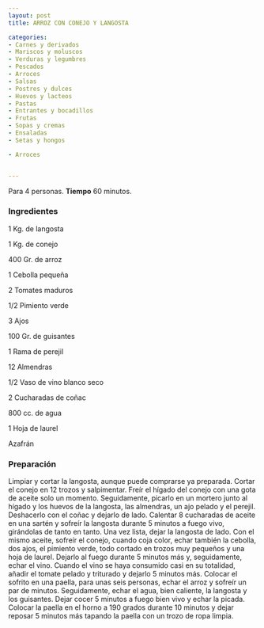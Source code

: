 ```yaml
---
layout: post
title: ARROZ CON CONEJO Y LANGOSTA

categories:
- Carnes y derivados
- Mariscos y moluscos
- Verduras y legumbres
- Pescados
- Arroces
- Salsas
- Postres y dulces
- Huevos y lacteos
- Pastas
- Entrantes y bocadillos
- Frutas
- Sopas y cremas
- Ensaladas
- Setas y hongos

- Arroces


---
```


Para 4 personas.
<b>Tiempo</b> 60 minutos.

<h3>Ingredientes</h3>

1 Kg. de langosta

1 Kg. de conejo

400 Gr. de arroz

1 Cebolla pequeña

2 Tomates maduros

1/2 Pimiento verde

3 Ajos

100 Gr. de guisantes

1 Rama de perejil

12 Almendras

1/2 Vaso de vino blanco seco

2 Cucharadas de coñac

800 cc. de agua

1 Hoja de laurel

Azafrán

<h3>Preparación</h3>

Limpiar y cortar la langosta, aunque puede comprarse ya preparada. Cortar el conejo en 12 trozos y salpimentar. Freír el hígado del conejo con una gota de aceite solo un momento. Seguidamente, picarlo en un mortero junto al hígado y los huevos de la langosta, las almendras, un ajo pelado y el perejil. Deshacerlo con el coñac y dejarlo de lado. Calentar 8 cucharadas de aceite en una sartén y sofreír la langosta durante 5 minutos a fuego vivo, girándolas de tanto en tanto. Una vez lista, dejar la langosta de lado. Con el mismo aceite, sofreír el conejo, cuando coja color, echar también la cebolla, dos ajos, el pimiento verde, todo cortado en trozos muy pequeños y una hoja de laurel. Dejarlo al fuego durante 5 minutos más y, seguidamente, echar el vino. Cuando el vino se haya consumido casi en su totalidad, añadir el tomate pelado y triturado y dejarlo 5 minutos más. Colocar el sofrito en una paella, para unas seis personas, echar el arroz y sofreír un par de minutos. Seguidamente, echar el agua, bien caliente, la langosta y los guisantes. Dejar cocer 5 minutos a fuego bien vivo y echar la picada. Colocar la paella en el horno a 190 grados durante 10 minutos y dejar reposar 5 minutos más tapando la paella con un trozo de ropa limpia.

